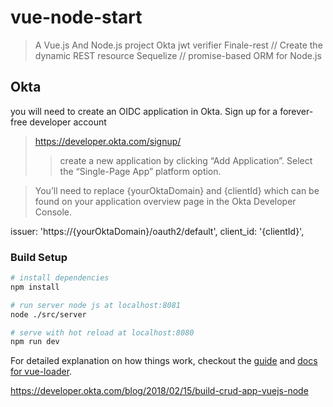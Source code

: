 # vue-node-start

> A Vue.js And Node.js project
> Okta jwt verifier 
> Finale-rest // Create the dynamic REST resource
> Sequelize // promise-based ORM for Node.js

## Okta
you will need to create an OIDC application in Okta. Sign up for a forever-free developer account
> https://developer.okta.com/signup/
>> create a new application by clicking “Add Application”.
>> Select the “Single-Page App” platform option.

> You’ll need to replace {yourOktaDomain} and {clientId} which can be found on your application overview page in the Okta Developer Console.

  issuer: 'https://{yourOktaDomain}/oauth2/default',
  client_id: '{clientId}',
  
### Build Setup

``` bash
# install dependencies
npm install

# run server node js at localhost:8081
node ./src/server

# serve with hot reload at localhost:8080
npm run dev

```

For detailed explanation on how things work, checkout the [guide](http://vuejs-templates.github.io/webpack/) and [docs for vue-loader](http://vuejs.github.io/vue-loader).

https://developer.okta.com/blog/2018/02/15/build-crud-app-vuejs-node
